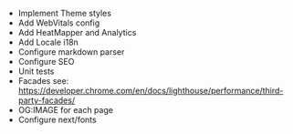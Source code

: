 - Implement Theme styles
- Add WebVitals config
- Add HeatMapper and Analytics
- Add Locale i18n
- Configure markdown parser
- Configure SEO
- Unit tests
- Facades see: https://developer.chrome.com/en/docs/lighthouse/performance/third-party-facades/
- OG:IMAGE for each page
- Configure next/fonts
